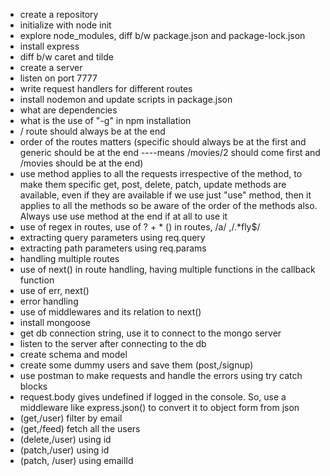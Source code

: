 - create a repository
- initialize with node init
- explore node_modules, diff b/w package.json and package-lock.json
- install express
- diff b/w caret and tilde
- create a server
- listen on port 7777
- write request handlers for different routes
- install nodemon and update scripts in package.json
- what are dependencies
- what is the use of "-g" in npm installation
- / route should always be at the end
- order of the routes matters (specific should always be at the first and generic should be at the end ----means /movies/2 should come first and /movies should be at the end)
- use method applies to all the requests irrespective of the method, to make them specific get, post, delete, patch, update methods are available, even if they are available if we use just "use" method, then it applies to all the methods so be aware of the order of the methods also. Always use use method at the end if at all to use it
- use of regex in routes, use of ? + * () in routes, /a/ ,/.*fly$/
- extracting query parameters using req.query
- extracting path parameters using req.params
- handling multiple routes
- use of next() in route handling, having multiple functions in the callback function
- use of err, next()
- error handling
- use of middlewares and its relation to next()
- install mongoose
- get db connection string, use it to connect to the mongo server
- listen to the server after connecting to the db
- create schema and model
- create some dummy users and save them (post,/signup)
- use postman to make requests and handle the errors using try catch blocks
- request.body gives undefined if logged in the console. So, use a middleware like express.json() to convert it to object form from json
- (get,/user) filter by email
- (get,/feed) fetch all the users
- (delete,/user) using id
- (patch,/user) using id
- (patch, /user) using emailId
